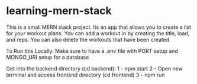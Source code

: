 # learning-mern-stack

This is a small MERN stack project.
Its an app that allows you to create a list for your workout plans. You can add a workout in by creating the title, load, and reps. You can also delete the workouts that have been created.

To Run this Locally:
Make sure to have a .env file with PORT setup and MONGO_URI setup for a database

Get into the backend directory (cd backend):
1 - npm start
2 - Open new terminal and access frontend directory (cd frontend)
3 - npm run
